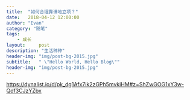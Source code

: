 ```yaml
---
title:  "如何合理靠谱地立项？"
date:   2018-04-12 12:00:00
author: "Evan"
category: "随笔"
tags:
    - 成长
layout:     post
description: "生活种种"
header-img: "img/post-bg-2015.jpg"
subtitle:   " \"Hello World, Hello Blog\""
header-img: "img/post-bg-2015.jpg"
---
```

https://dynalist.io/d/pk_dg1Afx7ik2zGPh5mvkiHM#z=ShZwGOG1xY3w-Qdf3CJzYZbx

